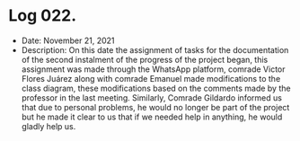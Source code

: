 # Log 022.
- Date: November 21, 2021
- Description: On this date the assignment of tasks for the documentation of the second instalment of the progress of the project began, this assignment was made through the WhatsApp platform, comrade Victor Flores Juárez along with comrade Emanuel made modifications to the class diagram, these modifications based on the comments made by the professor in the last meeting. Similarly, Comrade Gildardo informed us that due to personal problems, he would no longer be part of the project but he made it clear to us that if we needed help in anything, he would gladly help us.
